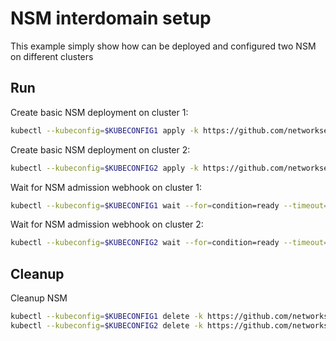 # NSM interdomain setup


This example simply show how can be deployed and configured two NSM on different clusters

## Run

Create basic NSM deployment on cluster 1:

```bash
kubectl --kubeconfig=$KUBECONFIG1 apply -k https://github.com/networkservicemesh/deployments-k8s/examples/interdomain/nsm/cluster1?ref=e256ac43309ae0e4fc5605b7dce1f26e2b93bc63
```

Create basic NSM deployment on cluster 2:

```bash
kubectl --kubeconfig=$KUBECONFIG2 apply -k https://github.com/networkservicemesh/deployments-k8s/examples/interdomain/nsm/cluster2?ref=e256ac43309ae0e4fc5605b7dce1f26e2b93bc63
```

Wait for NSM admission webhook on cluster 1:

```bash
kubectl --kubeconfig=$KUBECONFIG1 wait --for=condition=ready --timeout=1m pod -n nsm-system -l app=admission-webhook-k8s
```

Wait for NSM admission webhook on cluster 2:

```bash
kubectl --kubeconfig=$KUBECONFIG2 wait --for=condition=ready --timeout=1m pod -n nsm-system -l app=admission-webhook-k8s
```

## Cleanup

Cleanup NSM
```bash
kubectl --kubeconfig=$KUBECONFIG1 delete -k https://github.com/networkservicemesh/deployments-k8s/examples/interdomain/nsm/cluster1?ref=e256ac43309ae0e4fc5605b7dce1f26e2b93bc63
kubectl --kubeconfig=$KUBECONFIG2 delete -k https://github.com/networkservicemesh/deployments-k8s/examples/interdomain/nsm/cluster2?ref=e256ac43309ae0e4fc5605b7dce1f26e2b93bc63
```
